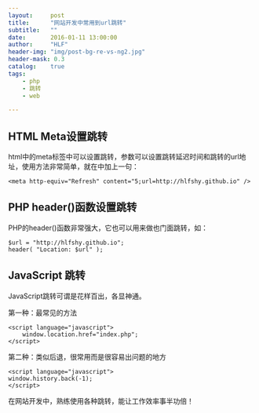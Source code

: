 ```yaml
---
layout:     post
title:      "网站开发中常用到url跳转"
subtitle:   ""
date:       2016-01-11 13:00:00
author:     "HLF"
header-img: "img/post-bg-re-vs-ng2.jpg"
header-mask: 0.3
catalog:    true
tags:
    - php
    - 跳转
    - web

---
```


>


## HTML Meta设置跳转

html中的meta标签中可以设置跳转，参数可以设置跳转延迟时间和跳转的url地址，使用方法非常简单，就在<head></head>中加上一句：

    <meta http-equiv="Refresh" content="5;url=http://hlfshy.github.io" />



## PHP header()函数设置跳转

PHP的header()函数非常强大，它也可以用来做也门面跳转，如：

	$url = "http://hlfshy.github.io";
	header( "Location: $url" );


## JavaScript 跳转

JavaScript跳转可谓是花样百出，各显神通。

第一种：最常见的方法

    <script language="javascript">
    	window.location.href="index.php";
    </script>

第二种：类似后退，很常用而是很容易出问题的地方

	<script language="javascript">
	window.history.back(-1);
	</script>


在网站开发中，熟练使用各种跳转，能让工作效率事半功倍！